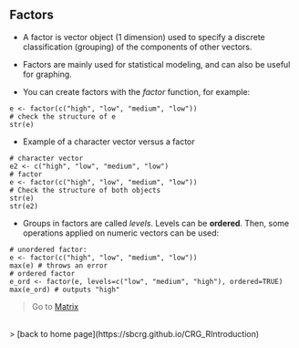 <h2>Factors</h2>

* A factor is vector object (1 dimension) used to specify a discrete classification (grouping) of the components of other vectors.

* Factors are mainly used for statistical modeling, and can also be useful for graphing.

* You can create factors with the *factor* function, for example:

```{r}
e <- factor(c("high", "low", "medium", "low"))
# check the structure of e
str(e)
```

* Example of a character vector versus a factor

```{r}
# character vector
e2 <- c("high", "low", "medium", "low")
# factor
e <- factor(c("high", "low", "medium", "low"))
# Check the structure of both objects
str(e)
str(e2)
```

* Groups in factors are called *levels*. Levels can be **ordered**. Then, some operations applied on numeric vectors can be used:

```{r}
# unordered factor:
e <- factor(c("high", "low", "medium", "low"))
max(e) # throws an error
# ordered factor
e_ord <- factor(e, levels=c("low", "medium", "high"), ordered=TRUE)
max(e_ord) # outputs "high"
```

> Go to [Matrix](https://sbcrg.github.io/CRG_RIntroduction/matrix)
<br>
> [back to home page](https://sbcrg.github.io/CRG_RIntroduction)



